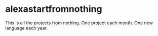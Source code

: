 alexastartfromnothing
=====================

This is all the projects from nothing. One project each month. One new language each year.
